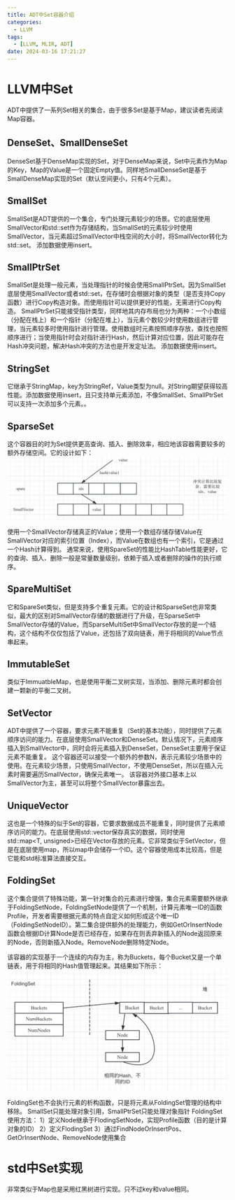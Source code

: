 ```yaml
---
title: ADT中Set容器介绍
categories:
  - LLVM
tags:
  - [LLVM, MLIR, ADT]
date: 2024-03-16 17:21:27
---
```

# LLVM中Set
ADT中提供了一系列Set相关的集合，由于很多Set是基于Map，建议读者先阅读Map容器。

## DenseSet、SmallDenseSet

DenseSet基于DenseMap实现的Set，对于DenseMap来说，Set中元素作为Map的Key，Map的Value是一个固定Empty值。同样地SmallDenseSet是基于SmallDenseMap实现的Set（默认空间更小，只有4个元素）。

## SmallSet

SmallSet是ADT提供的一个集合，专门处理元素较少的场景。它的底层使用SmallVector和std::set作为存储结构，当SmallSet的元素较少时使用SmallVector，当元素超过SmallVector中栈空间的大小时，将SmallVector转化为std::set。
添加数据使用insert。

## SmallPtrSet

SmallSet是处理一般元素，当处理指针的时候会使用SmallPtrSet。因为SmallSet底层使用SmallVector或者std::set，在存储时会根据对象的类型（是否支持Copy函数）进行Copy构造对象。而使用指针可以提供更好的性能，无需进行Copy构造。
SmallPtrSet只能接受指针类型，同样地其内存布局也分为两种：一个小数组（分配在栈上）和一个指针（分配在堆上），当元素个数较少时使用数组进行管理，当元素较多时使用指针进行管理。使用数组时元素按照顺序存放，查找也按照顺序进行；当使用指针时会对指针进行Hash，然后计算对应位置，因此可能存在Hash冲突问题，解决Hash冲突的方法也是开发定址法。
添加数据使用insert。

## StringSet

它继承于StringMap，key为StringRef，Value类型为null。对String期望获得较高性能。添加数据使用insert，且只支持单元素添加，不像SmallSet、SmallPtrSet可以支持一次添加多个元素。。

## SparseSet

这个容器目的时为Set提供更高查询、插入、删除效率，相应地该容器需要较多的额外存储空间。它的设计如下：
![](ADT-Set/17105840687046.jpg)

使用一个SmallVector存储真正的Value；使用一个数组存储存储Value在SmallVector对应的索引位置（Index），而Value在数组也有一个索引，它是通过一个Hash计算得到。
通常来说，使用SpareSet的性能比HashTable性能更好，它的查询、插入、删除一般是常量数量级别，依赖于插入或者删除的操作的执行顺序。

## SpareMultiSet

它和SpareSet类似，但是支持多个重复元素。它的设计和SparseSet也非常类似，最大的区别对SmallVector存储的数据进行了升级，在SparseSet中SmallVector存储的Value，而SparseMultiSet中SmallVector存放的是一个结构，这个结构不仅仅包括了Value，还包括了双向链表，用于将相同的Value节点串起来。

## ImmutableSet

类似于ImmuatbleMap，也是使用平衡二叉树实现，当添加、删除元素时都会创建一颗新的平衡二叉树。

## SetVector

ADT中提供了一个容器，要求元素不能重复（Set的基本功能），同时提供了元素顺序访问的能力。在底层使用SmallVector和DenseSet。默认情况下，元素顺序插入到SmallVector中，同时会将元素插入到DenseSet，DenseSet主要用于保证元素不能重复。
这个容器还可以接受一个额外的参数N，表示元素较少场景中的使用。在元素较少场景，只使用SmallVector，不使用DenseSet，所以在插入元素时需要遍历SmallVector，确保元素唯一。
该容器对外接口基本上以SmallVector为主，甚至可以将整个SmallVector暴露出去。


## UniqueVector

这也是一个特殊的似于Set的容器，它要求数据成员不能重复，同时提供了元素顺序访问的能力。在底层使用std::vector保存真实的数据，同时使用std::map<T, unsigned>已经在Vector存放的元素。它非常类似于SetVector，但是在底层使用map，所以map中会储存一个ID。这个容器使用成本比较高，但是它能和std标准算法直接交互。

## FoldingSet

这个集合提供了特殊功能，第一针对集合的元素进行增强，集合元素需要额外继承于FoldingSetNode，FoldingSetNode提供了一个机制，计算元素唯一ID的函数Profile，开发者需要根据元素的特点自定义如何形成这个唯一ID（FoldingSetNodeID）。第二集合提供额外的处理能力，例如GetOrInsertNode函数会根据ID计算Node是否已经存在，如果存在则丢弃新插入的Node返回原来的Node，否则新插入Node。RemoveNode删除特定Node。

该容器的实现基于一个连续的内存为主，称为Buckets，每个Bucket又是一个单链表，用于将相同的Hash值管理起来。其结果如下所示：
![](ADT-Set/17105840389108.jpg)


FoldingSet也不会执行元素的析构函数，只是将元素从FoldingSet管理的结构中移除。
SmallSet只能处理对象引用，SmallPtrSet只能处理对象指针
FoldingSet使用方法：
1）定义Node继承于FlodingSetNode，实现Profile函数（目的是计算对象的ID）
2）定义FlodingSet
3）通过FindNodeOrInsertPos、GetOrInsertNode、RemoveNode使用集合

# std中Set实现

非常类似于Map也是采用红黑树进行实现。只不过key和value相同。

<!-- more -->
